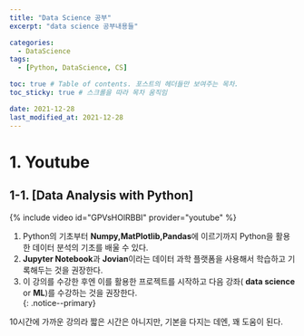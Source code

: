 ```yaml
---
title: "Data Science 공부"
excerpt: "data science 공부내용들"

categories:
  - DataScience
tags:
  - [Python, DataScience, CS]

toc: true # Table of contents. 포스트의 헤더들만 보여주는 목차.
toc_sticky: true # 스크롤을 따라 목차 움직임

date: 2021-12-28
last_modified_at: 2021-12-28
---
```


# 1. Youtube
## 1-1. [Data Analysis with Python]
{% include video id="GPVsHOlRBBI" provider="youtube" %}

1. Python의 기초부터 **Numpy,MatPlotlib,Pandas**에 이르기까지 Python을 활용한 데이터 분석의 기초를 배울 수 있다.
2. **Jupyter Notebook**과 **Jovian**이라는 데이터 과학 플랫폼을 사용해서 학습하고 기록해두는 것을 권장한다.
3. 이 강의를 수강한 후엔 이를 활용한 프로젝트를 시작하고 다음 강좌( **data science** or **ML**)를 수강하는 것을 권장한다.  
{: .notice--primary}

10시간에 가까운 강의라 짧은 시간은 아니지만, 기본을 다지는 데엔, 꽤 도움이 된다.
